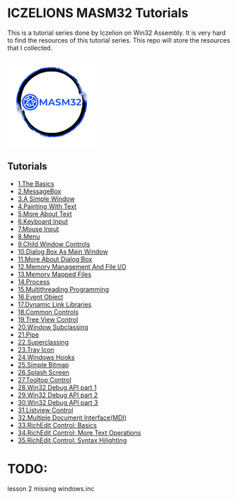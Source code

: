 # ICZELIONS MASM32 Tutorials
This is a tutorial series done by Iczelion on Win32 Assembly. It is very hard to find the resources of this tutorial series. This repo will store the resources that I collected.

![This is an image](https://github.com/VishalRashmika/Iczelions-Assembly-Tutorials/blob/main/logo.png)

## Tutorials
- [1.The Basics](https://github.com/VishalRashmika/Iczelions-Assembly-Tutorials/blob/main/Lessons/01%20lesson/Lesson1.md)
- [2.MessageBox](https://github.com/VishalRashmika/Iczelions-Assembly-Tutorials/blob/main/Lessons/02%20lesson/Lesson2.md)
- [3.A Simple Window]()
- [4.Painting With Text]() 
- [5.More About Text]()
- [6.Keyboard Input]()
- [7.Mouse Input]()
- [8.Menu]()
- [9.Child Window Controls]()
- [10.Dialog Box As Main Window]()
- [11.More About Dialog Box]()
- [12.Memory Management And File I/O]()
- [13.Memory Mapped Files]()
- [14.Process]()
- [15.Multithreading Programming]()
- [16.Event Object]()
- [17.Dynamic Link Libraries]()
- [18.Common Controls]()
- [19.Tree View Control]()
- [20.Window Subclassing]()
- [21.Pipe]()
- [22.Superclassing]()
- [23.Tray Icon]()
- [24.Windows Hooks]()
- [25.Simple Bitmap]()
- [26.Splash Screen]()
- [27.Tooltop Control]()
- [28.Win32 Debug API part 1]()
- [29.Win32 Debug API part 2]()
- [30.Win32 Debug API part 3]()
- [31.Listview Control]()
- [32.Multiple Document Interface(MDI)]()
- [33.RichEdit Control: Basics]()
- [34.RichEdit Control: More Text Operations]()
- [35.RichEdit Control: Syntax Hilighting]()

# TODO:
lesson 2 missing windows.inc 